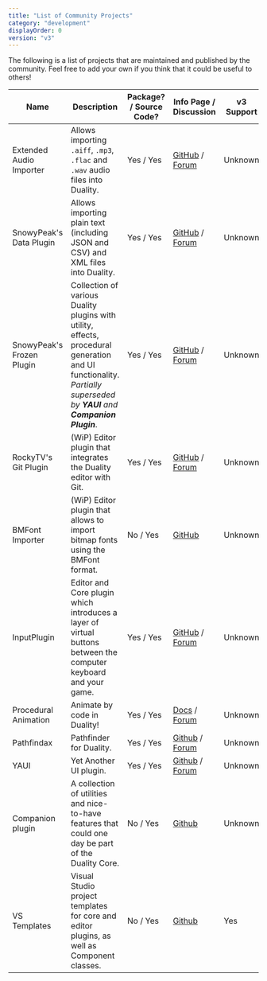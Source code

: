 ```yaml
---
title: "List of Community Projects"
category: "development"
displayOrder: 0
version: "v3"
---
```


The following is a list of projects that are maintained and published by the community. Feel free to add your own if you think that it could be useful to others!

Name | Description | Package? / Source Code? | Info Page / Discussion | v3 Support 
-----|-------------|-------------------------|------------------------|------------
Extended Audio Importer | Allows importing `.aiff`, `.mp3`, `.flac` and `.wav` audio files into Duality. | Yes / Yes | [GitHub](https://github.com/importjingles/ExtendedAudioImporter) / [Forum](http://forum.adamslair.net/viewtopic.php?f=18&t=644) | Unknown
SnowyPeak's Data Plugin | Allows importing plain text (including JSON and CSV) and XML  files into Duality. | Yes / Yes | [GitHub](https://github.com/SirePi/duality-data) / [Forum](http://forum.adamslair.net/viewtopic.php?f=18&t=292) | Unknown
SnowyPeak's Frozen Plugin | Collection of various Duality plugins with utility, effects, procedural generation and UI functionality. _Partially superseded by **YAUI** and **Companion Plugin**_. | Yes / Yes | [GitHub](https://github.com/SirePi/duality-frozen) / [Forum](http://forum.adamslair.net/viewtopic.php?f=18&t=319) | Unknown
RockyTV's Git Plugin | (WiP) Editor plugin that integrates the Duality editor with Git. | Yes / Yes | [GitHub](https://github.com/RockyTV/duality-git) / [Forum](http://forum.adamslair.net/viewtopic.php?f=18&t=450) | Unknown
BMFont Importer | (WiP) Editor plugin that allows to import bitmap fonts using the BMFont format. | No / Yes | [GitHub](https://github.com/mika76/duality-bitmapfont-importer) | Unknown
InputPlugin | Editor and Core plugin which introduces a layer of virtual buttons between the computer keyboard and your game. | Yes / Yes | [GitHub](https://github.com/mfep/Duality.InputPlugin) / [Forum](http://forum.adamslair.net/viewtopic.php?f=18&t=832) | Unknown
Procedural Animation | Animate by code in Duality! | Yes / Yes | [Docs](https://github.com/mfep/Duality.ProceduralAnimation/blob/master/README.md) / [Forum](http://forum.adamslair.net/viewtopic.php?f=18&t=970) | Unknown
Pathfindax | Pathfinder for Duality. | Yes / Yes | [Github](https://github.com/Barsonax/Pathfindax) / [Forum](http://forum.adamslair.net/viewtopic.php?f=18&t=1061) | Unknown
YAUI | Yet Another UI plugin. | Yes / Yes | [Github](https://github.com/SirePi/duality-ui) / [Forum](https://forum.adamslair.net/viewtopic.php?f=18&t=940) | Unknown
Companion plugin | A collection of utilities and nice-to-have features that could one day be part of the Duality Core. | No / Yes | [Github](https://github.com/AdamsLair/duality-companion) | Unknown
VS Templates | Visual Studio project templates for core and editor plugins, as well as Component classes. | No / Yes | [Github](https://github.com/Barsonax/DualityVSExtension) | Yes
